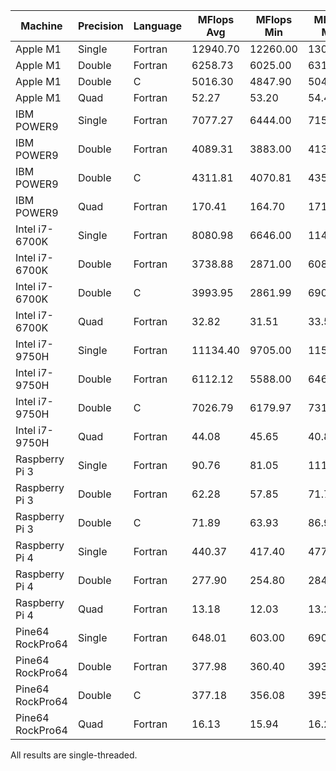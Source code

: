 | Machine          | Precision | Language | MFlops Avg | MFlops Min | MFlops Max | MFlops Std Dev | Iters | Seconds |
| ---------------- | --------- | -------- | ---------- | ---------- | ---------- | -------------- | ----- | ------- |
| Apple M1         | Single    | Fortran  | 12940.70   | 12260.00   | 13040.00   |   123.14       | 100   |    6.67 |
| Apple M1         | Double    | Fortran  |  6258.73   |  6025.00   |  6318.00   |    38.45       | 100   |   12.24 |
| Apple M1         | Double    | C        |  5016.30   |  4847.90   |  5040.42   |    21.68       | 100   |   14.94 |
| Apple M1         | Quad      | Fortran  |    52.27   |    53.20   |    54.46   |     0.14       | 100   | 1267.03 |
| IBM POWER9       | Single    | Fortran  |  7077.27   |  6444.00   |  7153.00   |    92.80       | 100   |   13.00 |
| IBM POWER9       | Double    | Fortran  |  4089.31   |  3883.00   |  4131.00   |    43.70       | 100   |   20.16 |
| IBM POWER9       | Double    | C        |  4311.81   |  4070.81   |  4352.45   |    41.12       | 100   |   20.04 |
| IBM POWER9       | Quad      | Fortran  |   170.41   |   164.70   |   171.80   |     1.37       | 100   |  414.56 |
| Intel i7-6700K   | Single    | Fortran  |  8080.98   |  6646.00   | 11490.00   |  1331.55       | 100   |   10.92 |
| Intel i7-6700K   | Double    | Fortran  |  3738.88   |  2871.00   |  6082.00   |   970.84       | 100   |   21.38 |
| Intel i7-6700K   | Double    | C        |  3993.95   |  2861.99   |  6909.50   |  1236.74       | 100   |   21.08 |
| Intel i7-6700K   | Quad      | Fortran  |    32.82   |    31.51   |    33.52   |     0.33       | 100   | 2094.10 |
| Intel i7-9750H   | Single    | Fortran  | 11134.40   |  9705.00   | 11520.00   |   291.62       | 100   |    7.65 |
| Intel i7-9750H   | Double    | Fortran  |  6112.12   |  5588.00   |  6460.00   |   165.42       | 100   |   12.77 |
| Intel i7-9750H   | Double    | C        |  7026.79   |  6179.97   |  7311.27   |   203.05       | 100   |   11.75 |
| Intel i7-9750H   | Quad      | Fortran  |    44.08   |    45.65   |    40.88   |     0.88       | 100   | 1558.26 |
| Raspberry Pi 3   | Single    | Fortran  |    90.76   |    81.05   |   111.00   |     6.62       | 100   |  784.07 |
| Raspberry Pi 3   | Double    | Fortran  |    62.28   |    57.85   |    71.77   |     3.24       | 100   | 1132.48 |
| Raspberry Pi 3   | Double    | C        |    71.89   |    63.93   |    86.92   |     4.55       | 100   |  997.02 |
| Raspberry Pi 4   | Single    | Fortran  |   440.37   |   417.40   |   477.60   |    10.24       | 100   |  158.41 |
| Raspberry Pi 4   | Double    | Fortran  |   277.90   |   254.80   |   284.70   |     5.50       | 100   |  248.90 |
| Raspberry Pi 4   | Quad      | Fortran  |    13.18   |    12.03   |    13.24   |     0.12       | 100   | 5212.57 |
| Pine64 RockPro64 | Single    | Fortran  |   648.01   |   603.00   |   690.60   |    19.43       | 100   |  110.54 |
| Pine64 RockPro64 | Double    | Fortran  |   377.98   |   360.40   |   393.20   |     6.72       | 100   |  185.18 |
| Pine64 RockPro64 | Double    | C        |   377.18   |   356.08   |   395.74   |     9.16       | 100   |  187.56 |
| Pine64 RockPro64 | Quad      | Fortran  |    16.13   |    15.94   |    16.20   |     0.07       | 100   | 4262.29 |

All results are single-threaded.
